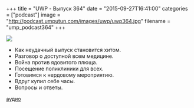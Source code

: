+++
title = "UWP - Выпуск 364"
date = "2015-09-27T16:41:00"
categories = ["podcast"]
image = "http://podcast.umputun.com/images/uwp/uwp364.jpg"
filename = "ump_podcast364"
+++

![](https://podcast.umputun.com/images/uwp/uwp364.jpg)

- Как неудачный выпуск становится хитом.
- Разговор о доступной всем медицине.
- Война против ядовитого плюща.
- Посещение поликлиники для всех.
- Готовимся к нердовому мероприятию.
- Вдруг купил себе часы.
- Вопросы и ответы.

[аудио](https://podcast.umputun.com/media/ump_podcast364.mp3)
<audio src="https://podcast.umputun.com/media/ump_podcast364.mp3" preload="none"></audio>
